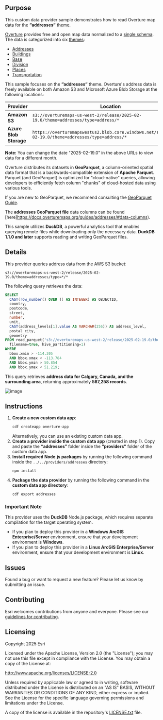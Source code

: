## Purpose
This custom data provider sample demonstrates how to read Overture map data for the **“addresses”** theme. 

[Overture](https://overturemaps.org/) provides free and open map data normalized to a [single schema](https://docs.overturemaps.org/schema/). The data is categorized into six [themes](https://docs.overturemaps.org/guides/):
- [Addresses](https://docs.overturemaps.org/guides/addresses/)
- [Buildings](https://docs.overturemaps.org/guides/buildings/)
- [Base](https://docs.overturemaps.org/guides/base/)
- [Division](https://docs.overturemaps.org/guides/divisions/)
- [Places](https://docs.overturemaps.org/guides/places/)
- [Transportation](https://docs.overturemaps.org/guides/transportation/)

This sample focuses on the **“addresses”** theme. Overture's address data is freely available on both Amazon S3 and Microsoft Azure Blob Storage at the following locations:

| Provider         | Location |
|-----------------|----------|
| **Amazon S3**       | `s3://overturemaps-us-west-2/release/2025-02-19.0/theme=addresses/type=address/*` |
| **Azure Blob Storage** | `https://overturemapswestus2.blob.core.windows.net/release/2025-02-19.0/theme=addresses/type=address/*` |

**Note:** You can change the date "2025-02-19.0" in the above URLs to view data for a different month.

Overture distributes its datasets in **GeoParquet**, a column-oriented spatial data format that is a backwards-compatible extension of **Apache Parquet**. Parquet (and GeoParquet) is optimized for "cloud-native" queries, allowing developers to efficiently fetch column "chunks" of cloud-hosted data using various tools. 

If you are new to GeoParquet, we recommend consulting the [GeoParquet Guide](https://guide.cloudnativegeo.org/geoparquet/).

The **addresses GeoParquet file** data columns can be found [here]https://docs.overturemaps.org/guides/addresses/#data-columns). 

This sample utilizes **DuckDB**, a powerful analytics tool that enables querying remote files while downloading only the necessary data. **DuckDB 1.1.0 and later** supports reading and writing GeoParquet files.

## Details
This provider queries address data from the AWS S3 bucket:

```
s3://overturemaps-us-west-2/release/2025-02-19.0/theme=addresses/type=*/*
```

The following query retrieves the data:

```sql
SELECT
  CAST(row_number() OVER () AS INTEGER) AS OBJECTID,
  country,
  postcode,
  street,
  number,
  unit,
  CAST(address_levels[1].value AS VARCHAR(256)) AS address_level,
  postal_city,
  geometry
FROM read_parquet('s3://overturemaps-us-west-2/release/2025-02-19.0/theme=addresses/type=*/*', 
  filename=true, hive_partitioning=1)
WHERE 
  bbox.xmin > -114.305
  AND bbox.xmax < -113.784
  AND bbox.ymin > 50.854 
  AND bbox.ymax < 51.219;
```

This query retrieves **address data for Calgary, Canada, and the surrounding area**, returning approximately **587,258 records**.

![image](https://github.com/user-attachments/assets/54a1a204-6e5f-45aa-9ae6-30b75c2ba76c)

## Instructions
1. **Create a new custom data app**:
   ```sh
   cdf createapp overture-app
   ```
   Alternatively, you can use an existing custom data app.
2. **Create a provider inside the custom data app** (created in step 1). Copy and paste the **“addresses”** folder inside the **“providers”** folder of the custom data app.
3. **Install required Node.js packages** by running the following command inside the `../../providers/addresses` directory:
   ```sh
   npm install
   ```
4. **Package the data provider** by running the following command in the **custom data app directory**:
   ```sh
   cdf export addresses
   ```

### Important Note
This provider uses the **DuckDB** Node.js package, which requires separate compilation for the target operating system. 
- If you plan to deploy this provider in a **Windows ArcGIS Enterprise/Server** environment, ensure that your development environment is **Windows**.
- If you plan to deploy this provider in a **Linux ArcGIS Enterprise/Server** environment, ensure that your development environment is **Linux**.

## Issues
Found a bug or want to request a new feature? Please let us know by submitting an issue.

## Contributing
Esri welcomes contributions from anyone and everyone. Please see our [guidelines for contributing](https://github.com/esri/contributing).

## Licensing
Copyright 2025 Esri

Licensed under the Apache License, Version 2.0 (the "License"); you may not use this file except in compliance with the License.
You may obtain a copy of the License at:

   http://www.apache.org/licenses/LICENSE-2.0

Unless required by applicable law or agreed to in writing, software distributed under the License is distributed on an "AS IS" BASIS, WITHOUT WARRANTIES OR CONDITIONS OF ANY KIND, either express or implied.
See the License for the specific language governing permissions and limitations under the License.

A copy of the license is available in the repository's [LICENSE.txt](LICENSE.txt?raw=true) file.

